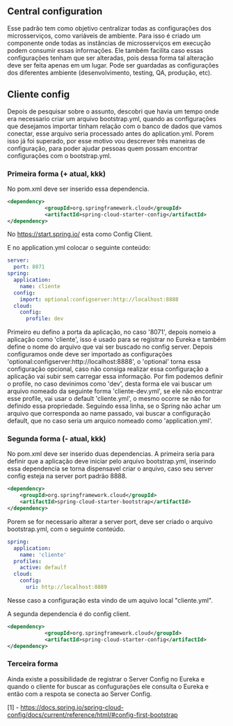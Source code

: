 ## Central configuration

Esse padrão tem como objetivo centralizar todas as configurações dos microsserviços, como variáveis de ambiente. Para isso é criado um componente onde todas as instâncias de microsserviços em execução podem consumir essas informações. Ele também facilita caso essas configurações tenham que ser alteradas, pois dessa forma tal alteração deve ser feita apenas em um lugar. 
Pode ser guardadas as configurações dos diferentes ambiente (desenvolvimento, testing, QA, produção, etc).


## Cliente config

Depois de pesquisar sobre o assunto, descobri que havia um tempo onde era necessario criar um arquivo bootstrap.yml, quando as configurações 
que desejamos importar tinham relação com o banco de dados que vamos conectar, esse arquivo seria processado antes do aplication.yml.
Porem isso já foi superado, por esse motivo vou descrever três maneiras de configuração, para poder ajudar pessoas quem possam encontrar 
configurações com o bootstrap.yml.


### Primeira forma (+ atual, kkk)

No pom.xml deve ser inserido essa dependencia.

```xml
<dependency>
			<groupId>org.springframework.cloud</groupId>
			<artifactId>spring-cloud-starter-config</artifactId>
</dependency>
```
No https://start.spring.io/ esta como Config Client.

E no application.yml colocar o seguinte conteúdo:

```yml
server:
  port: 8071
spring:
  application:
    name: cliente
  config:
    import: optional:configserver:http://localhost:8888
  cloud:
    config:
      profile: dev
```
Primeiro eu defino a porta da aplicação, no caso '8071', depois nomeio a aplicação como 'cliente', isso é usado para se 
registrar no Eureka e também define o nome do arquivo que vai ser buscado no config server.
Depois configuramos onde deve ser importado as configurações 'optional:configserver:http://localhost:8888', o 'optional' 
torna essa configuração opcional, caso não consiga realizar essa configuração a aplicação vai subir sem carregar essa informação. 
Por fim podemos definir o profile, no caso devinimos como 'dev', desta forma ele vai buscar um arquivo nomeado da seguinte 
forma 'cliente-dev.yml', se ele não encontrar esse profile, vai usar o default 'cliente.yml', o mesmo ocorre se não for 
definido essa propriedade.
Seguindo essa linha, se o Spring não achar um arquivo que corresponda ao name passado, vai 
buscar a configuração default, que no caso seria um arquico nomeado como 'application.yml'.


### Segunda forma (- atual, kkk)

No pom.xml deve ser inserido duas dependencias.
A primeira seria para definir que a aplicação deve iniciar pelo arquivo bootstrap.yml, 
inserindo essa dependencia se torna dispensavel criar o arquivo, caso seu server config 
esteja na server port padrão 8888.

```xml
<dependency>
    <groupId>org.springframework.cloud</groupId>
    <artifactId>spring-cloud-starter-bootstrap</artifactId>
</dependency>
```

Porem se for necessario alterar a server port, deve ser criado o arquivo bootstrap.yml, 
com o seguinte conteúdo.

```yml
spring:
  application:
    name: 'cliente'
  profiles:
    active: defaulf
  cloud:
    config:
      uri: http://localhost:8889
```
Nesse caso a configuração esta vindo de um aquivo local "cliente.yml".

A segunda dependencia é do config client.

```xml
<dependency>
			<groupId>org.springframework.cloud</groupId>
			<artifactId>spring-cloud-starter-config</artifactId>
</dependency>
```

### Terceira forma

Ainda existe a possibilidade de registrar o Server Config no Eureka e quando o cliente for buscar as confugurações ele consulta o Eureka e então com a respota se conecta ao Server Config.



[1] - https://docs.spring.io/spring-cloud-config/docs/current/reference/html/#config-first-bootstrap
